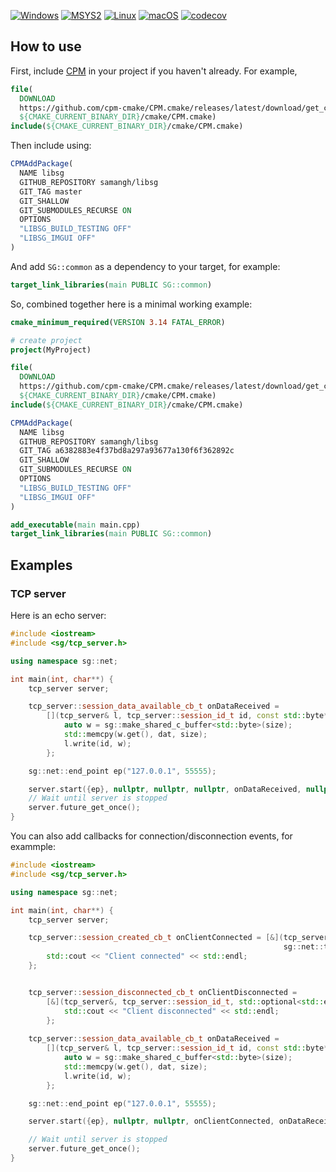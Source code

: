 [![Windows](https://github.com/samangh/libsg/actions/workflows/windows.yml/badge.svg)](https://github.com/samangh/libsg/actions/workflows/windows.yml)
[![MSYS2](https://github.com/samangh/libsg/actions/workflows/msys2.yml/badge.svg)](https://github.com/samangh/libsg/actions/workflows/msys2.yml)
[![Linux](https://github.com/samangh/libsg/actions/workflows/linux.yml/badge.svg)](https://github.com/samangh/libsg/actions/workflows/linux.yml)
[![macOS](https://github.com/samangh/libsg/actions/workflows/macos.yml/badge.svg)](https://github.com/samangh/libsg/actions/workflows/macos.yml)
[![codecov](https://codecov.io/gh/samangh/libsg/graph/badge.svg?token=ZAL8QI6GQR)](https://codecov.io/gh/samangh/libsg)

## How to use

First, include [CPM](https://github.com/cpm-cmake) in your project if
you haven't already. For example,

``` cmake
file(
  DOWNLOAD
  https://github.com/cpm-cmake/CPM.cmake/releases/latest/download/get_cpm.cmake
  ${CMAKE_CURRENT_BINARY_DIR}/cmake/CPM.cmake)
include(${CMAKE_CURRENT_BINARY_DIR}/cmake/CPM.cmake)
```

Then include using:

``` cmake
CPMAddPackage(
  NAME libsg
  GITHUB_REPOSITORY samangh/libsg
  GIT_TAG master
  GIT_SHALLOW
  GIT_SUBMODULES_RECURSE ON
  OPTIONS
  "LIBSG_BUILD_TESTING OFF"
  "LIBSG_IMGUI OFF"
)
```

And add `SG::common` as a dependency to your target, for example:

```cmake
target_link_libraries(main PUBLIC SG::common)
```

So, combined together here is a minimal working example:

```cmake
cmake_minimum_required(VERSION 3.14 FATAL_ERROR)

# create project
project(MyProject)

file(
  DOWNLOAD
  https://github.com/cpm-cmake/CPM.cmake/releases/latest/download/get_cpm.cmake
  ${CMAKE_CURRENT_BINARY_DIR}/cmake/CPM.cmake)
include(${CMAKE_CURRENT_BINARY_DIR}/cmake/CPM.cmake)

CPMAddPackage(
  NAME libsg
  GITHUB_REPOSITORY samangh/libsg
  GIT_TAG a6382883e4f37bd8a297a93677a130f6f362892c
  GIT_SHALLOW
  GIT_SUBMODULES_RECURSE ON
  OPTIONS
  "LIBSG_BUILD_TESTING OFF"
  "LIBSG_IMGUI OFF"
)

add_executable(main main.cpp)
target_link_libraries(main PUBLIC SG::common)
```

## Examples
### TCP server

Here is an echo server:

```cpp
#include <iostream>
#include <sg/tcp_server.h>

using namespace sg::net;

int main(int, char**) {
    tcp_server server;

    tcp_server::session_data_available_cb_t onDataReceived =
        [](tcp_server& l, tcp_server::session_id_t id, const std::byte* dat, size_t size) {
            auto w = sg::make_shared_c_buffer<std::byte>(size);
            std::memcpy(w.get(), dat, size);
            l.write(id, w);
        };

    sg::net::end_point ep("127.0.0.1", 55555);

    server.start({ep}, nullptr, nullptr, nullptr, onDataReceived, nullptr);
    // Wait until server is stopped
    server.future_get_once();
}
```

You can also add callbacks for connection/disconnection events, for exammple:

```cpp
#include <iostream>
#include <sg/tcp_server.h>

using namespace sg::net;

int main(int, char**) {
    tcp_server server;

    tcp_server::session_created_cb_t onClientConnected = [&](tcp_server&,
                                                             sg::net::tcp_server::session_id_t) {
        std::cout << "Client connected" << std::endl;
    };


    tcp_server::session_disconnected_cb_t onClientDisconnected =
        [&](tcp_server&, tcp_server::session_id_t, std::optional<std::exception>) {
            std::cout << "Client disconnected" << std::endl;
        };
    
    tcp_server::session_data_available_cb_t onDataReceived =
        [](tcp_server& l, tcp_server::session_id_t id, const std::byte* dat, size_t size) {
            auto w = sg::make_shared_c_buffer<std::byte>(size);
            std::memcpy(w.get(), dat, size);
            l.write(id, w);
        };

    sg::net::end_point ep("127.0.0.1", 55555);

    server.start({ep}, nullptr, nullptr, onClientConnected, onDataReceived, onClientDisconnected);

    // Wait until server is stopped
    server.future_get_once();
}
```
